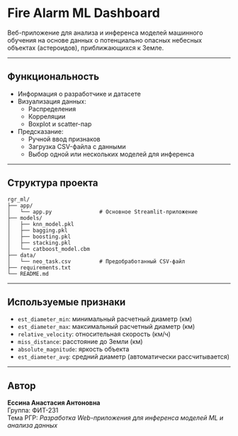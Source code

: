 # Fire Alarm ML Dashboard

Веб-приложение для анализа и инференса моделей машинного обучения на основе данных о потенциально опасных небесных объектах (астероидов), приближающихся к Земле.

---

## Функциональность

- Информация о разработчике и датасете
- Визуализация данных:
  - Распределения
  - Корреляции
  - Boxplot и scatter-пар
- Предсказание:
  - Ручной ввод признаков
  - Загрузка CSV-файла с данными
  - Выбор одной или нескольких моделей для инференса

---

## Структура проекта

```
rgr_ml/
├── app/
│   └── app.py               # Основное Streamlit-приложение
├── models/
│   ├── knn_model.pkl
│   ├── bagging.pkl
│   ├── boosting.pkl
│   ├── stacking.pkl
│   └── catboost_model.cbm
├── data/
│   └── neo_task.csv         # Предобработанный CSV-файл
├── requirements.txt
└── README.md
```

---

## Используемые признаки

- `est_diameter_min`: минимальный расчетный диаметр (км)
- `est_diameter_max`: максимальный расчетный диаметр (км)
- `relative_velocity`: относительная скорость (км/ч)
- `miss_distance`: расстояние до Земли (км)
- `absolute_magnitude`: яркость объекта
- `est_diameter_avg`: средний диаметр (автоматически рассчитывается)

---


## Автор

**Ессина Анастасия Антоновна**  
Группа: ФИТ-231  
Тема РГР: *Разработка Web-приложения для инференса моделей ML и анализа данных*
